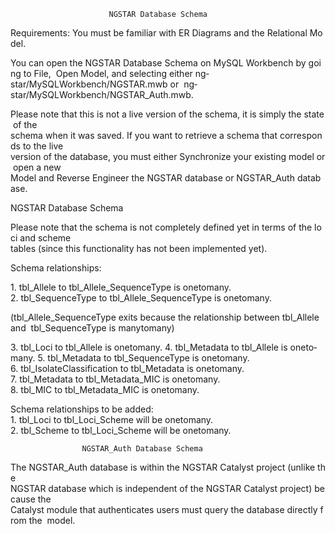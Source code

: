                           NGSTAR Database Schema

Requirements: You must be familiar with ER Diagrams and the Relational Model.

You can open the NGSTAR Database Schema on MySQL Workbench by going to File, 
Open Model, and selecting either ng­star/MySQLWorkbench/NGSTAR.mwb or 
ng­star/MySQLWorkbench/NGSTAR_Auth.mwb.

Please note that this is not a live version of the schema, it is simply the state of the 
schema when it was saved. If you want to retrieve a schema that corresponds to the live 
version of the database, you must either Synchronize your existing model or open a new 
Model and Reverse Engineer the NGSTAR database or NGSTAR_Auth database.

NGSTAR Database Schema

Please note that the schema is not completely defined yet in terms of the loci and scheme 
tables (since this functionality has not been implemented yet).

Schema relationships:

1. tbl_Allele to tbl_Allele_SequenceType is one­to­many.
2. tbl_SequenceType to tbl_Allele_SequenceType is one­to­many.

(tbl_Allele_SequenceType exits because the relationship between tbl_Allele and 
tbl_SequenceType is many­to­many)

3. tbl_Loci to tbl_Allele is one­to­many.
4. tbl_Metadata to tbl_Allele is one­to­many.
5. tbl_Metadata to tbl_SequenceType is one­to­many.
6. tbl_IsolateClassification to tbl_Metadata is one­to­many.
7. tbl_Metadata to tbl_Metadata_MIC is one­to­many.
8. tbl_MIC to tbl_Metadata_MIC is one­to­many.

Schema relationships to be added:
1. tbl_Loci to tbl_Loci_Scheme will be one­to­many.
2. tbl_Scheme to tbl_Loci_Scheme will be one­to­many.

					NGSTAR_Auth Database Schema

The NGSTAR_Auth database is within the NGSTAR Catalyst project (unlike the 
NGSTAR database which is independent of the NGSTAR Catalyst project) because the 
Catalyst module that authenticates users must query the database directly from the 
model.

